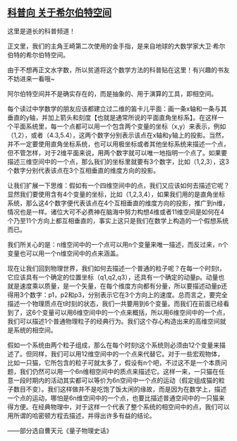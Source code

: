 ## [科普向 关于希尔伯特空间](https://www.xxbiquge.com/11_11207/5463389.html)


  这里是道长的科普频道！

  正文里，我们的主角王崎第二次使用的金手指，是来自地球的大数学家大卫·希尔伯特的希尔伯特空间。

  由于不想再正文水字数，所以贫道将这个数学方法的科普贴在这里！有兴趣的书友不妨进来一看哦~

  阿尔伯特空间并不是确实存在的，而是抽象的、用于演算的工具，即相空间。

  每个读过中学数学的朋友应该都建立过二维的笛卡儿平面：画一条x轴和一条与其垂直的y轴，并加上箭头和刻度【也就是通常所说的平面直角坐标系】。在这样一个平面系统里，每一个点都可以用一个包含两个变量的坐标（x,y）来表示，例如（1,2），或者（4.3,5.4），这两个数字分别表示该点在x轴和y轴上的投影。当然，并不一定要使用直角坐标系统，也可以用极坐标或者其他坐标系统来描述一个点，但不管怎样，对于2维平面来说，用两个数字就可以唯一地指明一个点了。如果要描述三维空间中的一个点，那么我们的坐标里就要有3个数字，比如（1,2,3），这3个数字分别代表该点在3个互相垂直的维度方向的投影。

  让我们扩展一下思维：假如有一个四维空间中的点，我们又应该如何去描述它呢？显然我们要使用含有4个变量的坐标，比如（1,2,3,4），如果我们用的是直角坐标系统，那么这4个数字便代表该点在4个互相垂直的维度方向的投影，推广到n维，情况也是一样。诸位大可不必费神在脑海中努力构想4维或者11维空间是如何在4个乃至11个方向上都互相垂直的，事实上这只是我们在数学上构造的一个假想系统而已。

  我们所关心的是：n维空间中的一个点可以用n个变量来唯一描述，而反过来，n个变量也可以用一个n维空间中的点来涵盖。

  现在让我们回到物理世界，我们如何去描述一个普通的粒子呢？在每一个时刻t，它应该具有一个确定的位置坐标（q1,q2,q3），还具有一个确定的动量p。动量也就是速度乘以质量，是一个矢量，在每个维度方向都有分量，所以要描述动量p还得用3个数字：p1，p2和p3，分别表示它在3个方向上的速度。总而言之，要完全描述一个物理质点在t时刻的状态，我们一共要用到6个变量。而我们在前面已经看到了，这6个变量可以用6维空间中的一个点来概括，所以用6维空间中的一个点，我们可以描述1个普通物理粒子的经典行为。我们这个存心构造出来的高维空间就是系统的相空间。

  假如一个系统由两个粒子组成，那么在每个时刻t这个系统则必须由12个变量来描述了。但同样，我们可以用12维空间中的一个点来代替它。对于一些宏观物体，比如一只猫，它所包含的粒子可就太多了，假设有n个吧，不过这不是一个本质问题，我们仍然可以用一个6n维相空间中的质点来描述它。这样一来，一只猫在任意一段时期内的活动其实都可以等价为6n空间中一个点的运动（假定组成猫的粒子数目不变）。我们这样做并不是吃饱了饭太闲的缘故，而是因为在数学上，描述一个点的运动，哪怕是6n维空间中的一个点，也要比描述普通空间中的一只猫来得方便。在经典物理中，对于这样一个代表了整个系统的相空间中的点，我们可以用所谓的哈密顿方程去描述，并得出许多有益的结论。

  ——部分选自曹天元《量子物理史话》
